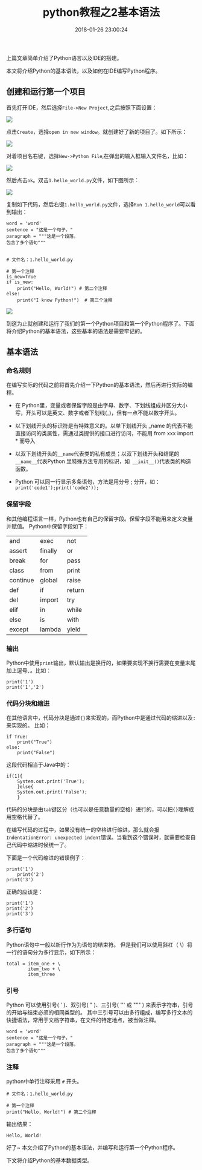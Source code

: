 ﻿---
title: "python教程之2基本语法"
category: python
layout: post
tags: [python]
date: '2018-01-26 23:00:24'
---

上篇文章简单介绍了Python语言以及IDE的搭建。

本文将介绍Python的基本语法，以及如何在IDE编写Python程序。

## 创建和运行第一个项目
首先打开IDE，然后选择```File->New Project```,之后按照下面设置：

![](/imgs/python-2-1.png)

点击```Create```，选择```open in new window```。就创建好了新的项目了。如下所示：

![](/imgs/python-2-2.png)

对着项目名右键，选择```New->Python File```,在弹出的输入框输入文件名，比如：

![](/imgs/python-2-3.png)

然后点击```ok```。双击```1.hello_world.py```文件，如下图所示：

![](/imgs/python-2-4.png)

复制如下代码，然后右键```1.hello_world.py```文件，选择```Run 1.hello_world```可以看到输出：
```
word = 'word'
sentence = "这是一个句子。"
paragraph = """这是一个段落。
包含了多个语句"""


# 文件名：1.hello_world.py

# 第一个注释
is_new=True
if is_new:
    print("Hello, World!") # 第二个注释
else:
    print("I know Python!")  # 第三个注释
```
![](/imgs/python-2-5.png)

到这为止就创建和运行了我们的第一个Python项目和第一个Python程序了。下面将介绍Python的基本语法，这些基本的语法是需要牢记的。


## 基本语法

### 命名规则

在编写实际的代码之前将首先介绍一下Python的基本语法，然后再进行实际的编程。

- 在 Python里，变量或者保留字段是由字母、数字、下划线组成并区分大小写，开头可以是英文、数字或者下划线(_)，但有一点不能以数字开头。

- 以下划线开头的标识符是有特殊意义的。以单下划线开头 _name 的代表不能直接访问的类属性，需通过类提供的接口进行访问，不能用 from xxx import * 而导入

- 以双下划线开头的```__name```代表类的私有成员；以双下划线开头和结尾的```__name__```代表Python 里特殊方法专用的标识，如``` __init__()```代表类的构造函数。

- Python 可以同一行显示多条语句，方法是用分号 ; 分开，如：
```print('code1');print('code2'));```

### 保留字段

和其他编程语言一样，Python也有自己的保留字段。保留字段不能用来定义变量并赋值。
Python中保留字段如下：

||||
|-|-|-|
|and|exec|not|
|assert|	finally|	or|
|break|	for|	pass|
|class|	from|	print|
|continue|	global|	raise|
|def|	if|	return|
|del|	import|	try|
|elif|	in	|while|
|else|	is|	with|
|except|	lambda|	yield|

### 输出
Python中使用```print```输出，默认输出是换行的，如果要实现不换行需要在变量末尾加上逗号```,```。比如：
```
print('1')
print('1','2')
```

### 代码分块和缩进

在其他语言中，代码分块是通过```{}```来实现的，而Python中是通过代码的缩进以及```:```来实现的。
比如：
```
if True:
    print("True")
else:
    print("False")
```
这段代码相当于Java中的：
```
if(1){
    System.out.print('True');
    }else{
    System.out.print('False');    
    }
```
代码的分块是由```tab```键区分（也可以是任意数量的空格）进行的，可以把```{}```理解成用空格代替了。

在编写代码的过程中，如果没有统一的空格进行缩进，那么就会报```IndentationError: unexpected indent```错误。当看到这个错误时，就需要检查自己代码中缩进时候统一了。

下面是一个代码缩进的错误例子：
```
print('1')
    print('2')
print('3')

```
正确的应该是：
```
print('1')
print('2')
print('3')
```
### 多行语句
Python语句中一般以新行作为为语句的结束符。
但是我们可以使用斜杠（ \）将一行的语句分为多行显示，如下所示：
```
total = item_one + \
        item_two + \
        item_three
```

### 引号
Python 可以使用引号( ' )、双引号( " )、三引号( ''' 或 """ ) 来表示字符串，引号的开始与结束必须的相同类型的。
其中三引号可以由多行组成，编写多行文本的快捷语法，常用于文档字符串，在文件的特定地点，被当做注释。
```
word = 'word'
sentence = "这是一个句子。"
paragraph = """这是一个段落。
包含了多个语句"""
```

### 注释
python中单行注释采用 ```#``` 开头。
```
# 文件名：1.hello_world.py

# 第一个注释
print("Hello, World!") # 第二个注释
```
输出结果：
```
Hello, World!
```
好了~
本文介绍了Python的基本语法，并编写和运行第一个Python程序。

下文将介绍Python的基本数据类型。
